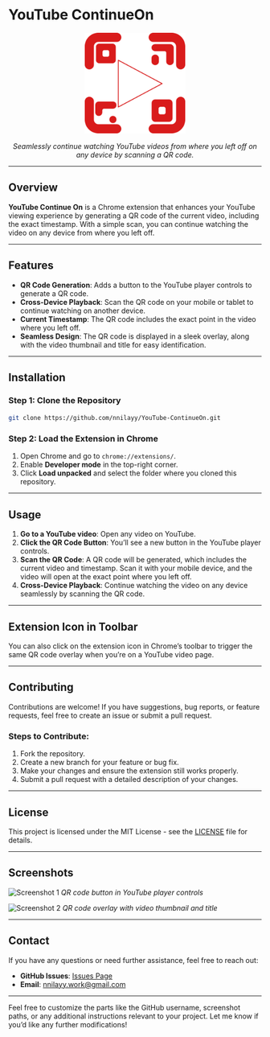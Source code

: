 # **YouTube ContinueOn**

<p align="center"> <img src="icon.png" alt="YouTube Continue On" width="200" height="200"> </p> <p align="center"> <i>Seamlessly continue watching YouTube videos from where you left off on any device by scanning a QR code.</i> </p>

---

## **Overview**

**YouTube Continue On** is a Chrome extension that enhances your YouTube viewing experience by generating a QR code of the current video, including the exact timestamp. With a simple scan, you can continue watching the video on any device from where you left off.

---

## **Features**

- **QR Code Generation**: Adds a button to the YouTube player controls to generate a QR code.
- **Cross-Device Playback**: Scan the QR code on your mobile or tablet to continue watching on another device.
- **Current Timestamp**: The QR code includes the exact point in the video where you left off.
- **Seamless Design**: The QR code is displayed in a sleek overlay, along with the video thumbnail and title for easy identification.

---

## **Installation**

### **Step 1: Clone the Repository**

```bash
git clone https://github.com/nnilayy/YouTube-ContinueOn.git
```

### **Step 2: Load the Extension in Chrome**

1. Open Chrome and go to `chrome://extensions/`.
2. Enable **Developer mode** in the top-right corner.
3. Click **Load unpacked** and select the folder where you cloned this repository.

---

## **Usage**

1. **Go to a YouTube video**: Open any video on YouTube.
2. **Click the QR Code Button**: You’ll see a new button in the YouTube player controls.
3. **Scan the QR Code**: A QR code will be generated, which includes the current video and timestamp. Scan it with your mobile device, and the video will open at the exact point where you left off.
4. **Cross-Device Playback**: Continue watching the video on any device seamlessly by scanning the QR code.

---

## **Extension Icon in Toolbar**

You can also click on the extension icon in Chrome’s toolbar to trigger the same QR code overlay when you’re on a YouTube video page.

---

## **Contributing**

Contributions are welcome! If you have suggestions, bug reports, or feature requests, feel free to create an issue or submit a pull request.

### **Steps to Contribute:**

1. Fork the repository.
2. Create a new branch for your feature or bug fix.
3. Make your changes and ensure the extension still works properly.
4. Submit a pull request with a detailed description of your changes.

---

## **License**

This project is licensed under the MIT License - see the [LICENSE](LICENSE) file for details.

---

## **Screenshots**

![Screenshot 1](screenshots/screenshot1.png)
*QR code button in YouTube player controls*

![Screenshot 2](screenshots/screenshot2.png)
*QR code overlay with video thumbnail and title*

---

## **Contact**

If you have any questions or need further assistance, feel free to reach out:

- **GitHub Issues**: [Issues Page](https://github.com/nnilayy/YouTube-ContinueOn/issues)
- **Email**: nnilayy.work@gmail.com

---

Feel free to customize the parts like the GitHub username, screenshot paths, or any additional instructions relevant to your project. Let me know if you’d like any further modifications!

